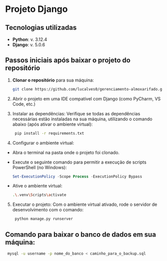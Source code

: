 # Projeto Django

## Tecnologias utilizadas

- **Python**: v. 3.12.4
- **Django**: v. 5.0.6

## Passos iniciais após baixar o projeto do repositório

1. **Clonar o repositório** para sua máquina:
 
   ```bash
   git clone https://github.com/lucalves0/gerenciamento-almoxarifado.git)
   
2. Abrir o projeto em uma IDE compatível com Django (como PyCharm, VS Code, etc.)
3. Instalar as dependências: Verifique se todas as dependências necessárias estão instaladas na sua máquina, utilizando o comando abaixo (após ativar o ambiente virtual):

   ```bash
    pip install -r requirements.txt   
5. Configurar o ambiente virtual:
  - Abra o terminal na pasta onde o projeto foi clonado.
  - Execute o seguinte comando para permitir a execução de scripts PowerShell (no Windows):
    
     ```powershell
     Set-ExecutionPolicy -Scope Process -ExecutionPolicy Bypass

  - Ative o ambiente virtual: 
      ```bash
      .\.venv\Scripts\activate
5. Executar o projeto: Com o ambiente virtual ativado, rode o servidor de desenvolvimento com o comando:

   ```bash
    python manage.py runserver   
## Comando para baixar o banco de dados em sua máquina:
 
   ```bash
    mysql -u username -p nome_do_banco < caminho_para_o_backup.sql
